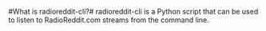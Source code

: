 #What is radioreddit-cli?#
radioreddit-cli is a Python script that can be used to listen to RadioReddit.com streams from the command line.

